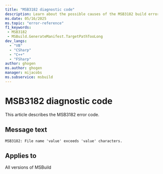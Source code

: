 ```yaml
---
title: "MSB3182 diagnostic code"
description: Learn about the possible causes of the MSB3182 build error, and get troubleshooting tips.
ms.date: 05/16/2025
ms.topic: "error-reference"
f1_keywords:
 - MSB3182
 - MSBuild.GenerateManifest.TargetPathTooLong
dev_langs:
  - "VB"
  - "CSharp"
  - "C++"
  - "FSharp"
author: ghogen
ms.author: ghogen
manager: mijacobs
ms.subservice: msbuild
---
```


# MSB3182 diagnostic code

<!-- :::ErrorDefinitionDescription::: -->
<!-- :::editable-content name="introDescription"::: -->
This article describes the MSB3182 error code.
<!-- :::editable-content-end::: -->

## Message text

<!-- :::editable-content name="messageText"::: -->
`MSB3182: File name 'value' exceeds 'value' characters.`
<!-- :::editable-content-end::: -->
<!-- MSB3182: File name '{0}' exceeds {1} characters. -->

<!-- :::editable-content name="postOutputDescription"::: -->
<!--
{StrBegin="MSB3182: "}
-->
<!-- :::editable-content-end::: -->
<!-- :::ErrorDefinitionDescription-end::: -->

## Applies to

All versions of MSBuild
